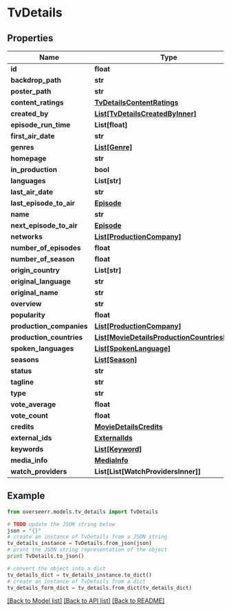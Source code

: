 # TvDetails


## Properties

Name | Type | Description | Notes
------------ | ------------- | ------------- | -------------
**id** | **float** |  | [optional] 
**backdrop_path** | **str** |  | [optional] 
**poster_path** | **str** |  | [optional] 
**content_ratings** | [**TvDetailsContentRatings**](TvDetailsContentRatings.md) |  | [optional] 
**created_by** | [**List[TvDetailsCreatedByInner]**](TvDetailsCreatedByInner.md) |  | [optional] 
**episode_run_time** | **List[float]** |  | [optional] 
**first_air_date** | **str** |  | [optional] 
**genres** | [**List[Genre]**](Genre.md) |  | [optional] 
**homepage** | **str** |  | [optional] 
**in_production** | **bool** |  | [optional] 
**languages** | **List[str]** |  | [optional] 
**last_air_date** | **str** |  | [optional] 
**last_episode_to_air** | [**Episode**](Episode.md) |  | [optional] 
**name** | **str** |  | [optional] 
**next_episode_to_air** | [**Episode**](Episode.md) |  | [optional] 
**networks** | [**List[ProductionCompany]**](ProductionCompany.md) |  | [optional] 
**number_of_episodes** | **float** |  | [optional] 
**number_of_season** | **float** |  | [optional] 
**origin_country** | **List[str]** |  | [optional] 
**original_language** | **str** |  | [optional] 
**original_name** | **str** |  | [optional] 
**overview** | **str** |  | [optional] 
**popularity** | **float** |  | [optional] 
**production_companies** | [**List[ProductionCompany]**](ProductionCompany.md) |  | [optional] 
**production_countries** | [**List[MovieDetailsProductionCountriesInner]**](MovieDetailsProductionCountriesInner.md) |  | [optional] 
**spoken_languages** | [**List[SpokenLanguage]**](SpokenLanguage.md) |  | [optional] 
**seasons** | [**List[Season]**](Season.md) |  | [optional] 
**status** | **str** |  | [optional] 
**tagline** | **str** |  | [optional] 
**type** | **str** |  | [optional] 
**vote_average** | **float** |  | [optional] 
**vote_count** | **float** |  | [optional] 
**credits** | [**MovieDetailsCredits**](MovieDetailsCredits.md) |  | [optional] 
**external_ids** | [**ExternalIds**](ExternalIds.md) |  | [optional] 
**keywords** | [**List[Keyword]**](Keyword.md) |  | [optional] 
**media_info** | [**MediaInfo**](MediaInfo.md) |  | [optional] 
**watch_providers** | **List[List[WatchProvidersInner]]** |  | [optional] 

## Example

```python
from overseerr.models.tv_details import TvDetails

# TODO update the JSON string below
json = "{}"
# create an instance of TvDetails from a JSON string
tv_details_instance = TvDetails.from_json(json)
# print the JSON string representation of the object
print TvDetails.to_json()

# convert the object into a dict
tv_details_dict = tv_details_instance.to_dict()
# create an instance of TvDetails from a dict
tv_details_form_dict = tv_details.from_dict(tv_details_dict)
```
[[Back to Model list]](../README.md#documentation-for-models) [[Back to API list]](../README.md#documentation-for-api-endpoints) [[Back to README]](../README.md)


